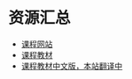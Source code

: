 # 资源汇总

- [课程网站](https://cs61a.org/)
- [课程教材](http://composingprograms.com/)
- [课程教材中文版，本站翻译中](/sicp-python/ch1/1-1)